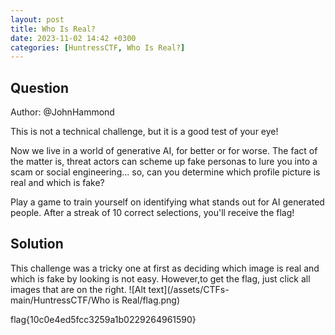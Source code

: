 ```yaml
---
layout: post
title: Who Is Real?
date: 2023-11-02 14:42 +0300
categories: [HuntressCTF, Who Is Real?]
---
```

## Question
Author: @JohnHammond

This is not a technical challenge, but it is a good test of your eye!

Now we live in a world of generative AI, for better or for worse. The fact of the matter is, threat actors can scheme up fake personas to lure you into a scam or social engineering... so, can you determine which profile picture is real and which is fake?

Play a game to train yourself on identifying what stands out for AI generated people. After a streak of 10 correct selections, you'll receive the flag!

## Solution
This challenge was a tricky one at first as deciding which image is real and which is fake by looking is not easy. However,to get the flag, just click all images that are on the right.
![Alt text](/assets/CTFs-main/HuntressCTF/Who is Real/flag.png)


flag{10c0e4ed5fcc3259a1b0229264961590}